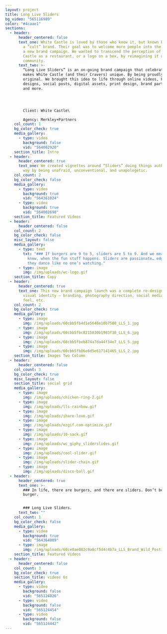 ```yaml
---
layout: project
title: Long Live Sliders
bg_video: "565116989"
color: "#4caae1"
sections:
  - header:
      header_centered: false
      text_one: White Castle is loved by those who know it, but known by too few—it’s
        a “cult” brand. Their goal was to welcome more people into the fold with
        a new brand campaign. We wanted to transcend the perception of White
        Castle as a restaurant, or a logo on a box, by reimagining it as a
        community.
      text_two: >-
        “Long Live Sliders” is an on-going brand campaign that celebrates what
        makes White Castle (and their Cravers) unique. By being proudly
        original. We brought this idea to life through online videos, POS
        designs, social posts, digital assets, print design, brand partnerships,
        and more.




        Client: White Castle\

        Agency: Merkley+Partners
    col_count: 1
    bg_color_check: true
    media_gallery:
      - type: video
        background: false
        vid: "564002920"
    section_title: Intro
  - header:
      header_centered: true
      text_one: We created vignettes around “Sliders” doing things authentically their
        way by being unafraid, unconventional, and unapologetic.
    col_count: 2
    bg_color_check: false
    media_gallery:
      - type: video
        background: true
        vid: "564361024"
      - type: video
        background: true
        vid: "564002698"
    section_title: Featured Videos
  - header:
      header_centered: false
    col_count: 2
    bg_color_check: false
    misc_layout: false
    media_gallery:
      - type: text
        txt: "### If burgers are 9 to 5, sliders are 5 to 9. And we mean 5pm to 9am. You
          know, when the fun stuff happens. Sliders are passionate… edgy… and
          they dance like no one’s watching."
      - type: image
        img: /img/uploads/wc-logo.gif
    section_title: Copy
  - header:
      header_centered: true
      text_one: This new brand campaign launch was a complete re-design of the brand
        visual identity – branding, photography direction, social media look &
        feel, etc.
    col_count: 2
    bg_color_check: true
    media_gallery:
      - type: image
        img: /img/uploads/60cbb5fb4d1e5648e10b7508_LLS_1.jpg
      - type: image
        img: /img/uploads/60cbb5fbc8215830b1983f38_LLS_6.jpg
      - type: image
        img: /img/uploads/60cbb5fbeb874a7da44f34e7_LLS_5.jpg
      - type: image
        img: /img/uploads/60cbb5fb86e6d5e617141465_LLS_2.jpg
    section_title: Images Two Column
  - header:
      header_centered: false
    col_count: 3
    bg_color_check: true
    misc_layout: false
    section_title: social grid
    media_gallery:
      - type: image
        img: /img/uploads/chicken-ring-2.gif
      - type: image
        img: /img/uploads/lls-rainbow.gif
      - type: image
        img: /img/uploads/share-love.gif
      - type: image
        img: /img/uploads/ezgif.com-optimize.gif
      - type: image
        img: /img/uploads/10-sack.gif
      - type: image
        img: /img/uploads/wc_giphy_sliderslides.gif
      - type: image
        img: /img/uploads/cool-slider.gif
      - type: image
        img: /img/uploads/slider-chain.gif
      - type: image
        img: /img/uploads/disco-ball.gif
  - header:
      header_centered: true
      text_one: >-
        ### In life, there are burgers, and there are sliders. Don’t be a
        burger.


        ### Long Live Sliders.
      text_two: ""
    col_count: 1
    bg_color_check: false
    media_gallery:
      - type: video
        background: true
        vid: "564364009"
      - type: image
        img: /img/uploads/60ce8ae082c9a8cf5d4c4b7a_LLS_Brand_Wild_Postings.jpg
    section_title: Featured Videos
  - header:
      header_centered: false
    col_count: 3
    bg_color_check: true
    section_title: videos 6s
    media_gallery:
      - type: video
        background: false
        vid: "565124826"
      - type: video
        background: false
        vid: "565124454"
      - type: video
        background: false
        vid: "565124442"
---
```

